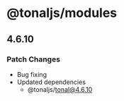 # @tonaljs/modules

## 4.6.10

### Patch Changes

- Bug fixing
- Updated dependencies
  - @tonaljs/tonal@4.6.10
